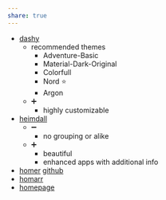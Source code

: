 ```yaml
---
share: true
---
```

* [dashy](https://dashy.to/)
	* recommended themes
		* Adventure-Basic
		* Material-Dark-Original
		* Colorfull
		* Nord ⭐
		* Argon
	* ➕
		* highly customizable
* [heimdall](https://heimdall.site/)
	* ➖ 
		* no grouping or alike
	* ➕
		* beautiful
		* enhanced apps with additional info
* [homer](https://homer-demo.netlify.app/) [github](https://github.com/bastienwirtz/homer)
* [homarr](https://homarr.dev/)
* [homepage](https://github.com/benphelps/homepage)